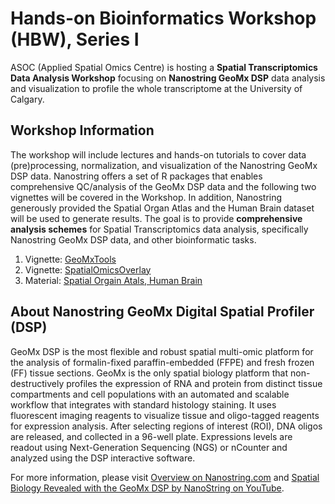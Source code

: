 # Hands-on Bioinformatics Workshop (HBW), Series I
ASOC (Applied Spatial Omics Centre) is hosting a **Spatial Transcriptomics Data Analysis Workshop** focusing on **Nanostring GeoMx DSP** data analysis and visualization to profile the whole transcriptome at the University of Calgary.

## Workshop Information 
The workshop will include lectures and hands-on tutorials to cover data (pre)processing, normalization, and visualization of the Nanostring GeoMx DSP data. Nanostring offers a set of R packages that enables comprehensive QC/analysis of the GeoMx DSP data and the following two vignettes will be covered in the Workshop. In addition, Nanostring generously provided the Spatial Organ Atlas and the Human Brain dataset will be used to generate results. The goal is to provide **comprehensive analysis schemes** for Spatial Transcriptomics data analysis, specifically Nanostring GeoMx DSP data, and other bioinformatic tasks.

1. Vignette: [GeoMxTools](https://www.bioconductor.org/packages/release/workflows/vignettes/GeoMxWorkflows/inst/doc/GeomxTools_RNA-NGS_Analysis.html)
2. Vignette: [SpatialOmicsOverlay](https://bioconductor.org/packages/release/bioc/vignettes/SpatialOmicsOverlay/inst/doc/SpatialOmicsOverlay.html)
3. Material: [Spatial Orgain Atals, Human Brain](https://nanostring.com/products/geomx-digital-spatial-profiler/spatial-organ-atlas/human-brain/)

## About Nanostring GeoMx Digital Spatial Profiler (DSP)
GeoMx DSP is the most flexible and robust spatial multi-omic platform for the analysis of formalin-fixed paraffin-embedded (FFPE) and fresh frozen (FF) tissue sections. GeoMx is the only spatial biology platform that non-destructively profiles the expression of RNA and protein from distinct tissue compartments and cell populations with an automated and scalable workflow that integrates with standard histology staining. It uses fluorescent imaging reagents to visualize tissue and oligo-tagged reagents for expression analysis. After selecting regions of interest (ROI), DNA oligos are released, and collected in a 96-well plate. Expressions levels are readout using Next-Generation Sequencing (NGS) or nCounter and analyzed using the DSP interactive software.

For more information, please visit [Overview on Nanostring.com](https://nanostring.com/products/geomx-digital-spatial-profiler/geomx-dsp-overview/) and [Spatial Biology Revealed with the GeoMx DSP by NanoString on YouTube](https://www.youtube.com/watch?v=mVhfZq8ppbc).
